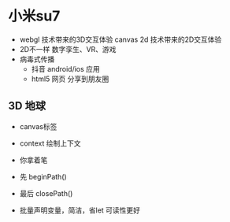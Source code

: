 # 小米su7
  - webgl 技术带来的3D交互体验 canvas 2d 技术带来的2D交互体验
  - 2D不一样 数字孪生、VR、游戏
  - 病毒式传播
    - 抖音 android/ios 应用
    - html5 网页 分享到朋友圈


## 3D 地球
- canvas标签
- context 绘制上下文
- 你拿着笔
- 先 beginPath()
- 最后 closePath()

- 批量声明变量，简洁，省let 可读性更好


